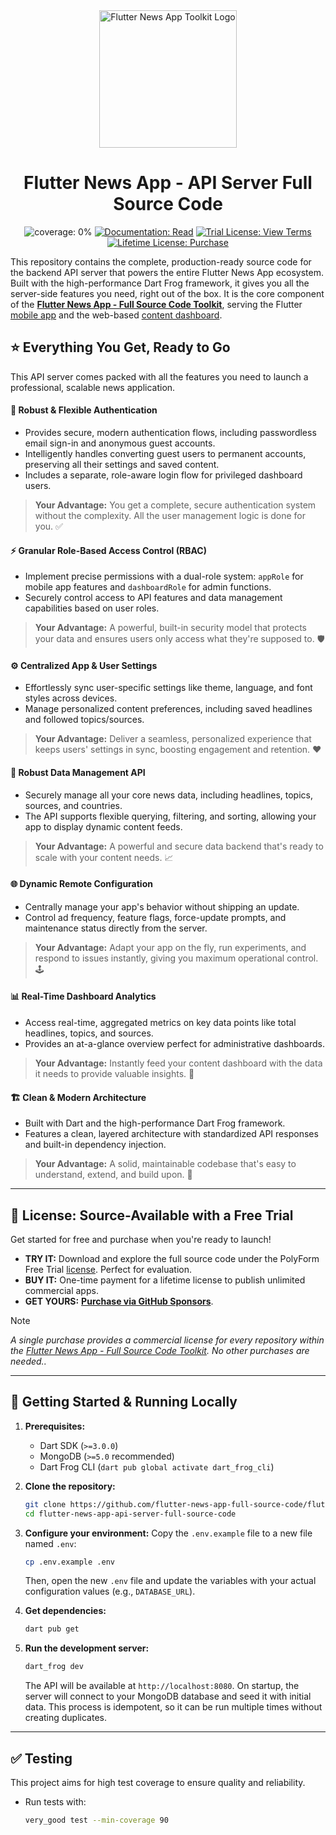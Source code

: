 <div align="center">
<img src="https://avatars.githubusercontent.com/u/202675624?s=400&u=2daf23e8872a3b666bcd4f792a21fe2633097e79&v=4" alt="Flutter News App Toolkit Logo" width="220">

# Flutter News App - API Server Full Source Code

<p>
<img src="https://img.shields.io/badge/coverage-0%25-green?style=for-the-badge" alt="coverage: 0%">
<a href="https://flutter-news-app-full-source-code.github.io/docs/api-server/local-setup/"><img src="https://img.shields.io/badge/DOCUMENTATION-READ-slategray?style=for-the-badge" alt="Documentation: Read"></a>
<a href="LICENSE"><img src="https://img.shields.io/badge/TRIAL_LICENSE-VIEW_TERMS-blue?style=for-the-badge" alt="Trial License: View Terms"></a>
<a href="https://github.com/sponsors/flutter-news-app-full-source-code"><img src="https://img.shields.io/badge/LIFETIME_LICENSE-PURCHASE-purple?style=for-the-badge" alt="Lifetime License: Purchase"></a>
</p>
</div>

This repository contains the complete, production-ready source code for the backend API server that powers the entire Flutter News App ecosystem. Built with the high-performance Dart Frog framework, it gives you all the server-side features you need, right out of the box. It is the core component of the [**Flutter News App - Full Source Code Toolkit**](https://github.com/flutter-news-app-full-source-code), serving the Flutter [mobile app](https://github.com/flutter-news-app-full-source-code/flutter-news-app-mobile-client-full-source-code) and the web-based [content dashboard](https://github.com/flutter-news-app-full-source-code/flutter-news-app-web-dashboard-full-source-code).

## ⭐ Everything You Get, Ready to Go

This API server comes packed with all the features you need to launch a professional, scalable news application.

#### 🔐 **Robust & Flexible Authentication**
*   Provides secure, modern authentication flows, including passwordless email sign-in and anonymous guest accounts.
*   Intelligently handles converting guest users to permanent accounts, preserving all their settings and saved content.
*   Includes a separate, role-aware login flow for privileged dashboard users.
> **Your Advantage:** You get a complete, secure authentication system without the complexity. All the user management logic is done for you. ✅

#### ⚡️ **Granular Role-Based Access Control (RBAC)**
*   Implement precise permissions with a dual-role system: `appRole` for mobile app features and `dashboardRole` for admin functions.
*   Securely control access to API features and data management capabilities based on user roles.
> **Your Advantage:** A powerful, built-in security model that protects your data and ensures users only access what they're supposed to. 🛡️

#### ⚙️ **Centralized App & User Settings**
*   Effortlessly sync user-specific settings like theme, language, and font styles across devices.
*   Manage personalized content preferences, including saved headlines and followed topics/sources.
> **Your Advantage:** Deliver a seamless, personalized experience that keeps users' settings in sync, boosting engagement and retention. ❤️

#### 💾 **Robust Data Management API**
*   Securely manage all your core news data, including headlines, topics, sources, and countries.
*   The API supports flexible querying, filtering, and sorting, allowing your app to display dynamic content feeds.
> **Your Advantage:** A powerful and secure data backend that's ready to scale with your content needs. 📈

#### 🌐 **Dynamic Remote Configuration**
*   Centrally manage your app's behavior without shipping an update.
*   Control ad frequency, feature flags, force-update prompts, and maintenance status directly from the server.
> **Your Advantage:** Adapt your app on the fly, run experiments, and respond to issues instantly, giving you maximum operational control. 🕹️

#### 📊 **Real-Time Dashboard Analytics**
*   Access real-time, aggregated metrics on key data points like total headlines, topics, and sources.
*   Provides an at-a-glance overview perfect for administrative dashboards.
> **Your Advantage:** Instantly feed your content dashboard with the data it needs to provide valuable insights. 🎯

#### 🏗️ **Clean & Modern Architecture**
*   Built with Dart and the high-performance Dart Frog framework.
*   Features a clean, layered architecture with standardized API responses and built-in dependency injection.
> **Your Advantage:** A solid, maintainable codebase that's easy to understand, extend, and build upon. 🔧

---

## 🔑 License: Source-Available with a Free Trial

Get started for free and purchase when you're ready to launch!

*   **TRY IT:** Download and explore the full source code under the PolyForm Free Trial [license](LICENSE). Perfect for evaluation.
*   **BUY IT:** One-time payment for a lifetime license to publish unlimited commercial apps.
*   **GET YOURS:** [**Purchase via GitHub Sponsors**](https://github.com/sponsors/flutter-news-app-full-source-code).

> [!NOTE]
> *A single purchase provides a commercial license for every repository within the [Flutter News App - Full Source Code Toolkit](https://github.com/flutter-news-app-full-source-code). No other purchases are needed..*

---

## 🚀 Getting Started & Running Locally

1.  **Prerequisites:**
    *   Dart SDK (`>=3.0.0`)
    *   MongoDB (`>=5.0` recommended)
    *   Dart Frog CLI (`dart pub global activate dart_frog_cli`)

2.  **Clone the repository:**
    ```bash
    git clone https://github.com/flutter-news-app-full-source-code/flutter-news-app-api-server-full-source-code.git
    cd flutter-news-app-api-server-full-source-code
    ```

3.  **Configure your environment:**
    Copy the `.env.example` file to a new file named `.env`:
    ```bash
    cp .env.example .env
    ```
    Then, open the new `.env` file and update the variables with your actual configuration values (e.g., `DATABASE_URL`).

4.  **Get dependencies:**
    ```bash
    dart pub get
    ```

5.  **Run the development server:**
    ```bash
    dart_frog dev
    ```
    The API will be available at `http://localhost:8080`. On startup, the server will connect to your MongoDB database and seed it with initial data. This process is idempotent, so it can be run multiple times without creating duplicates.

---

## ✅ Testing

This project aims for high test coverage to ensure quality and reliability.

*   Run tests with:
    ```bash
    very_good test --min-coverage 90
